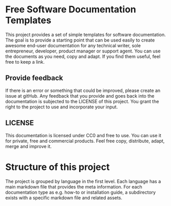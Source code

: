 # Free Software Documentation Templates
This project provides a set of simple templates for software documentation.
The goal is to provide a starting point that can be used easily to create awesome end-user documentation for any technical writer, sole entrepreneur, developer, product manager or support agent.
You can use the documents as you need, copy and adapt. If you find them useful, feel free to keep a link.

## Provide feedback
If there is an error or something that could be improved, please create an issue at gitHub.
Any feedback that you provide and goes back into the documentation is subjected to the LICENSE of this project.
You grant the right to the project to use and incorporate your input.

## LICENSE
This documentation is licensed under CC0 and free to use. 
You can use it for private, free and commercial products. 
Feel free copy, distribute, adapt, merge and improve it.

# Structure of this project
The project is grouped by language in the first level. Each language has a main markdown file that provides the meta information.
For each documentation type as e.g. how-to or installation guide, a subdirectory exists with a specific markdown file and related assets.
